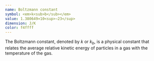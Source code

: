 ```yaml
---
name: Boltzmann constant
symbol: <em>k<sub>b</sub></em>
value: 1.380649×10<sup>−23</sup>
dimension: J/K
color: f4ffff
---
```

The Boltzmann constant, denoted by <em>k</em> or <em>k<sub>b</sub></em>, is a physical constant that relates the average relative kinetic energy of particles in a gas with the temperature of the gas.

